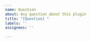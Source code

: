 ```yaml
---
name: Question
about: Any question about this plugin
title: "[Question] "
labels: ''
assignees: ''

---
```


